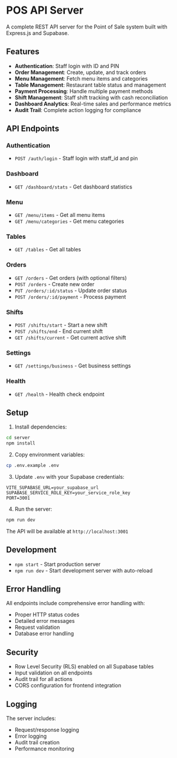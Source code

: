 # POS API Server

A complete REST API server for the Point of Sale system built with Express.js and Supabase.

## Features

- **Authentication**: Staff login with ID and PIN
- **Order Management**: Create, update, and track orders
- **Menu Management**: Fetch menu items and categories
- **Table Management**: Restaurant table status and management
- **Payment Processing**: Handle multiple payment methods
- **Shift Management**: Staff shift tracking with cash reconciliation
- **Dashboard Analytics**: Real-time sales and performance metrics
- **Audit Trail**: Complete action logging for compliance

## API Endpoints

### Authentication
- `POST /auth/login` - Staff login with staff_id and pin

### Dashboard
- `GET /dashboard/stats` - Get dashboard statistics

### Menu
- `GET /menu/items` - Get all menu items
- `GET /menu/categories` - Get menu categories

### Tables
- `GET /tables` - Get all tables

### Orders
- `GET /orders` - Get orders (with optional filters)
- `POST /orders` - Create new order
- `PUT /orders/:id/status` - Update order status
- `POST /orders/:id/payment` - Process payment

### Shifts
- `POST /shifts/start` - Start a new shift
- `POST /shifts/end` - End current shift
- `GET /shifts/current` - Get current active shift

### Settings
- `GET /settings/business` - Get business settings

### Health
- `GET /health` - Health check endpoint

## Setup

1. Install dependencies:
```bash
cd server
npm install
```

2. Copy environment variables:
```bash
cp .env.example .env
```

3. Update `.env` with your Supabase credentials:
```env
VITE_SUPABASE_URL=your_supabase_url
SUPABASE_SERVICE_ROLE_KEY=your_service_role_key
PORT=3001
```

4. Run the server:
```bash
npm run dev
```

The API will be available at `http://localhost:3001`

## Development

- `npm start` - Start production server
- `npm run dev` - Start development server with auto-reload

## Error Handling

All endpoints include comprehensive error handling with:
- Proper HTTP status codes
- Detailed error messages
- Request validation
- Database error handling

## Security

- Row Level Security (RLS) enabled on all Supabase tables
- Input validation on all endpoints
- Audit trail for all actions
- CORS configuration for frontend integration

## Logging

The server includes:
- Request/response logging
- Error logging
- Audit trail creation
- Performance monitoring